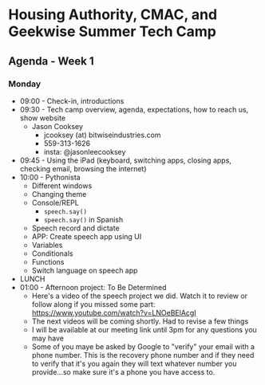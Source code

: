 # Housing Authority, CMAC, and Geekwise Summer Tech Camp #
## Agenda - Week 1 ##

### Monday ###
- 09:00 - Check-in, introductions   
- 09:30 - Tech camp overview, agenda, expectations, how to reach us, show website
  - Jason Cooksey
      - jcooksey (at) bitwiseindustries.com
      - 559-313-1626
      - insta: @jasonleecooksey
- 09:45 - Using the iPad (keyboard, switching apps, closing apps, checking email, browsing the internet)
- 10:00 - Pythonista
  - Different windows
  - Changing theme
  - Console/REPL
    - ```speech.say()```
    - ```speech.say()``` in Spanish
  - Speech record and dictate
  - APP: Create speech app using UI
  - Variables
  - Conditionals
  - Functions
  - Switch language on speech app
- LUNCH
- 01:00 - Afternoon project: To Be Determined
  - Here's a video of the speech project we did. Watch it to review or follow along if you missed some part: https://www.youtube.com/watch?v=LNOeBElAcgI
  - The next videos will be coming shortly. Had to revise a few things
  - I will be available at our meeting link until 3pm for any questions you may have
  - Some of you maye be asked by Google to "verify" your email with a phone number. This is the recovery phone number and if they need to verify that it's you again they will text whatever number you provide...so make sure it's a phone you have access to.
